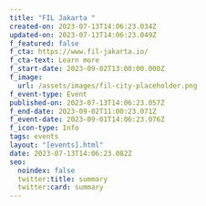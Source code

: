 ```yaml
---
title: "FIL Jakarta "
created-on: 2023-07-13T14:06:23.034Z
updated-on: 2023-07-13T14:06:23.049Z
f_featured: false
f_cta: https://www.fil-jakarta.io/
f_cta-text: Learn more
f_start-date: 2023-09-02T13:00:00.000Z
f_image:
  url: /assets/images/fil-city-placeholder.png
f_event-type: Event
published-on: 2023-07-13T14:06:23.057Z
f_end-date: 2023-09-02T11:00:23.071Z
f_event-date: 2023-09-01T14:06:23.076Z
f_icon-type: Info
tags: events
layout: "[events].html"
date: 2023-07-13T14:06:23.082Z
seo:
  noindex: false
  twitter:title: summary
  twitter:card: summary
---
```

